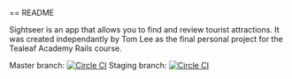 == README

Sightseer is an app that allows you to find and review tourist attractions.
It was created independantly by Tom Lee as the final personal project for the
Tealeaf Academy Rails course.

Master branch: [![Circle CI](https://circleci.com/gh/tomtl/sightseer/tree/master.svg?style=svg)](https://circleci.com/gh/tomtl/sightseer/tree/master)
Staging branch: [![Circle CI](https://circleci.com/gh/tomtl/sightseer/tree/staging.svg?style=svg)](https://circleci.com/gh/tomtl/sightseer/tree/staging)